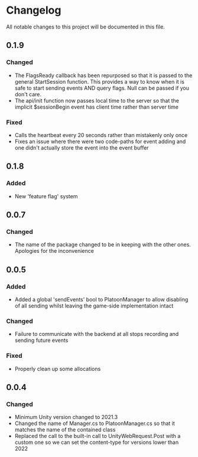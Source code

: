 # Changelog

All notable changes to this project will be documented in this file.

## 0.1.9

### Changed

- The FlagsReady callback has been repurposed so that it is passed to the general StartSession function. This provides a way to know when it is safe to start sending events AND query flags. Null can be passed if you don't care.
- The api/init function now passes local time to the server so that the implicit $sessionBegin event has client time
  rather than server time

### Fixed

- Calls the heartbeat every 20 seconds rather than mistakenly only once
- Fixes an issue where there were two code-paths for event adding and one didn't actually store the event into the event buffer

## 0.1.8

### Added

- New 'feature flag' system

## 0.0.7

### Changed

- The name of the package changed to be in keeping with the other ones. Apologies for the inconvenience

## 0.0.5

### Added

- Added a global 'sendEvents' bool to PlatoonManager to allow disabling of all sending whilst leaving the game-side implementation intact

### Changed

- Failure to communicate with the backend at all stops recording and sending future events

### Fixed

- Properly clean up some allocations

## 0.0.4

### Changed

- Minimum Unity version changed to 2021.3
- Changed the name of Manager.cs to PlatoonManager.cs so that it matches the
  name of the contained class
- Replaced the call to the built-in call to UnityWebRequest.Post with a custom
  one so we can set the content-type for versions lower than 2022
